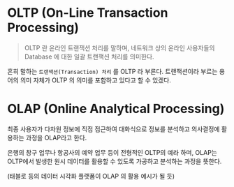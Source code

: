 # OLTP (On-Line Transaction Processing)

> OLTP 란 온라인 트랜잭션 처리를 말하며, 네트워크 상의 온라인 사용자들의 Database 에 대한 일괄 트랜잭션 처리를 의미한다. 

흔히 말하는 `트랜잭션(Transaction) 처리` 를 OLTP 라 부른다. 트랜잭션이라 부르는 용어의 의미 자체가 OLTP 의 의미를 포함하고 있다고 할 수 있겠다.


# OLAP (Online Analytical Processing)

최종 사용자가 다차원 정보에 직접 접근하여 대화식으로 정보를 분석하고 의사결정에 활용하는 과정을 OLAP라고 한다.  

은행의 창구 업무나 항공사의 예약 업무 등이 전형적인 OLTP의 예라 하며, OLAP는 OLTP에서 발생한 원시 데이터를 활용할 수 있도록 가공하고 분석하는 과정을 뜻한다.

(태블로 등의 데이터 시각화 플랫폼이 OLAP 의 활용 예시가 될 듯)
